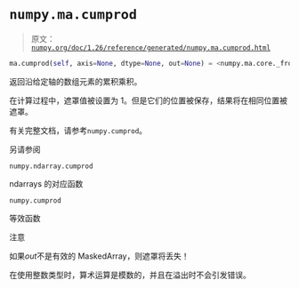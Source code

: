 # `numpy.ma.cumprod`

> 原文：[`numpy.org/doc/1.26/reference/generated/numpy.ma.cumprod.html`](https://numpy.org/doc/1.26/reference/generated/numpy.ma.cumprod.html)

```py
ma.cumprod(self, axis=None, dtype=None, out=None) = <numpy.ma.core._frommethod object>
```

返回沿给定轴的数组元素的累积乘积。

在计算过程中，遮罩值被设置为 1。但是它们的位置被保存，结果将在相同位置被遮罩。

有关完整文档，请参考`numpy.cumprod`。

另请参阅

`numpy.ndarray.cumprod`

ndarrays 的对应函数

`numpy.cumprod`

等效函数

注意

如果*out*不是有效的 MaskedArray，则遮罩将丢失！

在使用整数类型时，算术运算是模数的，并且在溢出时不会引发错误。

